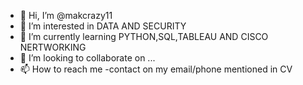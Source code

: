 - 👋 Hi, I’m @makcrazy11
- 👀 I’m interested in DATA AND SECURITY
- 🌱 I’m currently learning PYTHON,SQL,TABLEAU AND CISCO NERTWORKING
- 💞️ I’m looking to collaborate on ...
- 📫 How to reach me -contact on my email/phone mentioned in CV

<!---
makcrazy11/makcrazy11 is a ✨ special ✨ repository because its `README.md` (this file) appears on your GitHub profile.
You can click the Preview link to take a look at your changes.
--->
